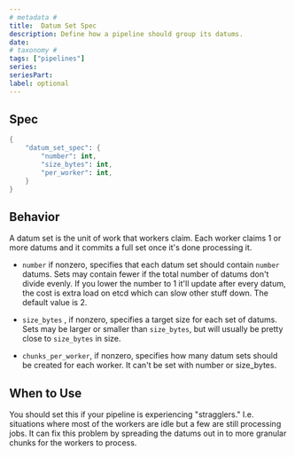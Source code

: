 ```yaml
---
# metadata # 
title:  Datum Set Spec
description: Define how a pipeline should group its datums.
date: 
# taxonomy #
tags: ["pipelines"]
series:
seriesPart:
label: optional
---
```

## Spec 

```s
{
    "datum_set_spec": {
        "number": int,
        "size_bytes": int,
        "per_worker": int,
    }
}
```

## Behavior

A datum set is the unit of work that workers claim. Each worker claims 1 or more
datums and it commits a full set once it's done processing it. 

- `number` if nonzero, specifies that each datum set should contain `number` datums. Sets may contain fewer if the total number of datums don't
 divide evenly. If you lower the number to 1 it'll update after every datum,
 the cost is extra load on etcd which can slow other stuff down.
 The default value is 2.

- `size_bytes` , if nonzero, specifies a target size for each set of datums. Sets may be larger or smaller than `size_bytes`, but will usually be
 pretty close to `size_bytes` in size.

- `chunks_per_worker`, if nonzero, specifies how many datum sets should be
 created for each worker. It can't be set with number or size_bytes.


## When to Use

You should set this if your pipeline is experiencing "stragglers." I.e. situations
where most of the workers are idle but a few are still processing jobs. It can
fix this problem by spreading the datums out in to more granular chunks for
the workers to process.

